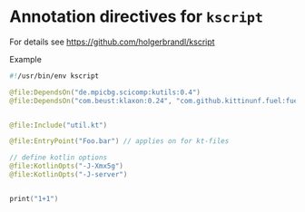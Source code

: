 # Annotation directives for `kscript`

For details see https://github.com/holgerbrandl/kscript

Example

```kotlin
#!/usr/bin/env kscript

@file:DependsOn("de.mpicbg.scicomp:kutils:0.4")
@file:DependsOn("com.beust:klaxon:0.24", "com.github.kittinunf.fuel:fuel:1.3.1")


@file:Include("util.kt")

@file:EntryPoint("Foo.bar") // applies on for kt-files

// define kotlin options
@file:KotlinOpts("-J-Xmx5g")
@file:KotlinOpts("-J-server")


print("1+1")
```